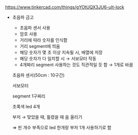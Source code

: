 https://www.tinkercad.com/things/gYOtUQX3JU6-ult-lock
- 초음파 금고
    - 초음파 센서 사용
    - 암호 사용
    - 거리에 따라 숫자를 인식함
    - 거리 segment에 띄움
    - 해당 숫자가 몇 초 이상 지속될 시, 배열에 저장
    - 해당 숫자가 다 일치할 시 → 서보모터 작동
    - 4개짜리 segment 사용하는 것도 직관적일 듯 함 → 1개로 바꿈
    
    초음파 센서(50cm : 10구간)
    
    서보모터
    
    segment 1구짜리
    
    초록색 led 4개
    
    부저 → 맞았을 때, 틀렸을 때 음 울리기
    
    ⇒ 핀 개수 부족으로 led 한개랑 부저 1개 사용하기로 함
